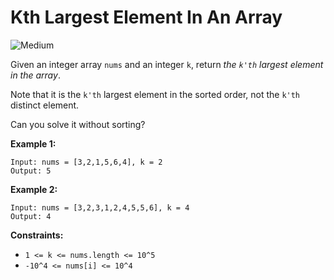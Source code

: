 # Kth Largest Element In An Array

![Medium](https://img.shields.io/badge/Difficulty-Medium-yellow)

Given an integer array `nums` and an integer `k`, return *the `k'th` largest element in the array*.

Note that it is the `k'th` largest element in the sorted order, not the `k'th` distinct element.

Can you solve it without sorting?

 

**Example 1:**
```
Input: nums = [3,2,1,5,6,4], k = 2
Output: 5
```
**Example 2:**
```
Input: nums = [3,2,3,1,2,4,5,5,6], k = 4
Output: 4
```
 

**Constraints:**

- `1 <= k <= nums.length <= 10^5`
- `-10^4 <= nums[i] <= 10^4`